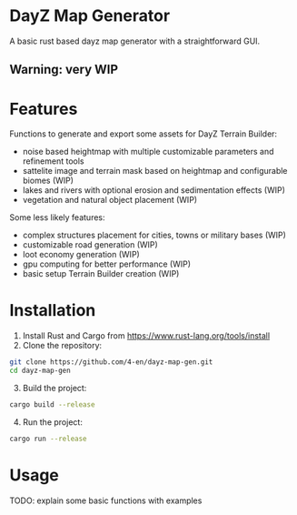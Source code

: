 ﻿# DayZ Map Generator
A basic rust based dayz map generator with a straightforward GUI.

## Warning: very WIP

# Features
Functions to generate and export some assets for DayZ Terrain Builder:
- noise based heightmap with multiple customizable parameters and refinement tools
- sattelite image and terrain mask based on heightmap and configurable biomes (WIP)
- lakes and rivers with optional erosion and sedimentation effects (WIP)
- vegetation and natural object placement (WIP)

Some less likely features:
- complex structures placement for cities, towns or military bases (WIP)
- customizable road generation (WIP)
- loot economy generation (WIP)
- gpu computing for better performance (WIP)
- basic setup Terrain Builder creation (WIP)

# Installation
1. Install Rust and Cargo from https://www.rust-lang.org/tools/install
2. Clone the repository:
```bash
git clone https://github.com/4-en/dayz-map-gen.git
cd dayz-map-gen
```
3. Build the project:
```bash
cargo build --release
```
4. Run the project:
```bash
cargo run --release
```

# Usage
TODO: explain some basic functions with examples

